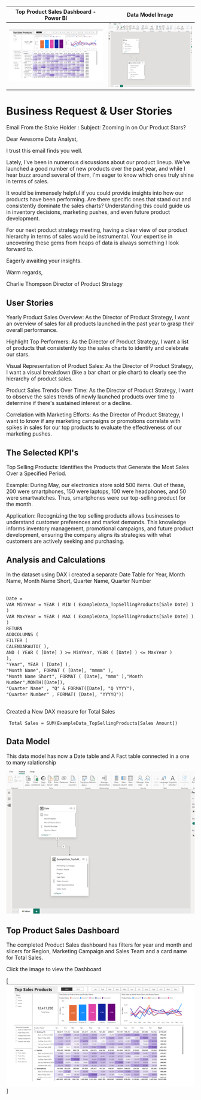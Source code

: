 | Top Product Sales Dashboard - Power BI | Data Model Image |
| --- | --- |
| ![Top Product Sales](images/Dashboard.png) | ![Data Model Image](images/DataModel.png) |

# Business Request & User Stories

Email From the Stake Holder : 
Subject: Zooming in on Our Product Stars?

Dear Awesome Data Analyst,

I trust this email finds you well.

Lately, I've been in numerous discussions about our product lineup. We've launched a good number of new products over the past year, and while I hear buzz around several of them, I'm eager to know which ones truly shine in terms of sales.

It would be immensely helpful if you could provide insights into how our products have been performing. Are there specific ones that stand out and consistently dominate the sales charts? Understanding this could guide us in inventory decisions, marketing pushes, and even future product development.

For our next product strategy meeting, having a clear view of our product hierarchy in terms of sales would be instrumental. Your expertise in uncovering these gems from heaps of data is always something I look forward to.

Eagerly awaiting your insights.

Warm regards,

Charlie Thompson
Director of Product Strategy

## User Stories 

Yearly Product Sales Overview: As the Director of Product Strategy, I want an overview of sales for all products launched in the past year to grasp their overall performance.

Highlight Top Performers: As the Director of Product Strategy, I want a list of products that consistently top the sales charts to identify and celebrate our stars.

Visual Representation of Product Sales: As the Director of Product Strategy, I want a visual breakdown (like a bar chart or pie chart) to clearly see the hierarchy of product sales.

Product Sales Trends Over Time: As the Director of Product Strategy, I want to observe the sales trends of newly launched products over time to determine if there's sustained interest or a decline.

Correlation with Marketing Efforts: As the Director of Product Strategy, I want to know if any marketing campaigns or promotions correlate with spikes in sales for our top products to evaluate the effectiveness of our marketing pushes.

## The Selected KPI's 

Top Selling Products: Identifies the Products that Generate the Most Sales Over a Specified Period.

Example: During May, our electronics store sold 500 items. Out of these, 200 were smartphones, 150 were laptops, 100 were headphones, and 50 were smartwatches. Thus, smartphones were our top-selling product for the month.

Application: Recognizing the top selling products allows businesses to understand customer preferences and market demands. This knowledge informs inventory management, promotional campaigns, and future product development, ensuring the company aligns its strategies with what customers are actively seeking and purchasing.

## Analysis and Calculations

In the dataset using DAX i created a separate Date Table for Year, Month Name, Month Name Short, Quarter Name, Quarter Number 
<pre>
  <code>
Date = 
VAR MinYear = YEAR ( MIN ( ExampleData_TopSellingProducts[Sale Date] ) )
VAR MaxYear = YEAR ( MAX ( ExampleData_TopSellingProducts[Sale Date] ) )
RETURN
ADDCOLUMNS (
FILTER (
CALENDARAUTO( ),
AND ( YEAR ( [Date] ) >= MinYear, YEAR ( [Date] ) <= MaxYear )
),
"Year", YEAR ( [Date] ),
"Month Name", FORMAT ( [Date], "mmmm" ),
"Month Name Short", FORMAT ( [Date], "mmm" ),"Month Number",MONTH([Date]),
"Quarter Name" , "Q" & FORMAT([Date], "Q YYYY"),
"Quarter Number" , FORMAT( [Date], "YYYYQ"))
  </code>
</pre>

Created a New DAX measure for Total Sales  
<pre><code> Total Sales = SUM(ExampleData_TopSellingProducts[Sales Amount]) </code></pre>

## Data Model 

This data model has now a Date table and A Fact table connected in a one to many ralationship 

![Data Model Image](images/DataModel.png)

## Top Product Sales Dashboard

The completed Product Sales dashboard has filters for year and month and slicers for Region, Marketing Campaign and Sales Team and a card name 
for Total Sales.

Click the image to view the Dashboard

[![Sales Management Dashboard](images/Dashboard.png)]


